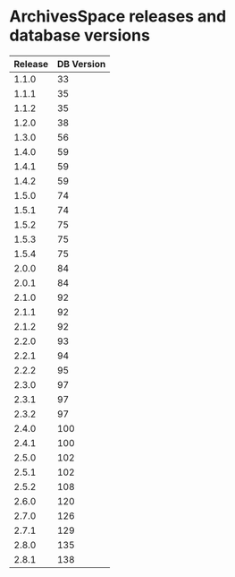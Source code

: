 # ArchivesSpace releases and database versions

| Release | DB Version |
|---------|------------|
|  1.1.0  |     33     |
|  1.1.1  |     35     |
|  1.1.2  |     35     |
|  1.2.0  |     38     |
|  1.3.0  |     56     |
|  1.4.0  |     59     |
|  1.4.1  |     59     |
|  1.4.2  |     59     |
|  1.5.0  |     74     |
|  1.5.1  |     74     |
|  1.5.2  |     75     |
|  1.5.3  |     75     |
|  1.5.4  |     75     |
|  2.0.0  |     84     |
|  2.0.1  |     84     |
|  2.1.0  |     92     |
|  2.1.1  |     92     |
|  2.1.2  |     92     |
|  2.2.0  |     93     |
|  2.2.1  |     94     |
|  2.2.2  |     95     |
|  2.3.0  |     97     |
|  2.3.1  |     97     |
|  2.3.2  |     97     |
|  2.4.0  |     100    |
|  2.4.1  |     100    |
|  2.5.0  |     102    |
|  2.5.1  |     102    |
|  2.5.2  |     108    |
|  2.6.0  |     120    |
|  2.7.0  |     126    |
|  2.7.1  |     129    |
|  2.8.0  |     135    |
|  2.8.1  |     138    |
